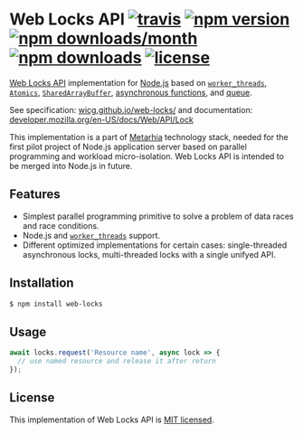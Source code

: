 # Web Locks API [![travis](https://travis-ci.org/metarhia/web-locks.svg?branch=master)](https://travis-ci.org/metarhia/) [![npm version](https://img.shields.io/npm/v/web-locks.svg?style=flat)](https://www.npmjs.com/package/web-locks) [![npm downloads/month](https://img.shields.io/npm/dm/web-locks.svg)](https://www.npmjs.com/package/web-locks) [![npm downloads](https://img.shields.io/npm/dt/web-locks.svg)](https://www.npmjs.com/package/web-locks) [![license](https://img.shields.io/badge/license-MIT-blue.svg)](https://github.com/metarhia/web-locks/blob/master/LICENSE)

[Web Locks API](https://developer.mozilla.org/en-US/docs/Web/API/Lock)
implementation for [Node.js](https://nodejs.org/en/) based on
[`worker_threads`](https://nodejs.org/api/worker_threads.html),
[`Atomics`](https://developer.mozilla.org/en-US/docs/Web/JavaScript/Reference/Global_Objects/Atomics),
[`SharedArrayBuffer`](https://developer.mozilla.org/en-US/docs/Web/JavaScript/Reference/Global_Objects/SharedArrayBuffer),
[asynchronous functions](https://developer.mozilla.org/en-US/docs/Web/JavaScript/Reference/Statements/async_function),
and [queue](https://en.wikipedia.org/wiki/Queue_(abstract_data_type)).

See specification: [wicg.github.io/web-locks/](https://wicg.github.io/web-locks/)
and documentation: [developer.mozilla.org/en-US/docs/Web/API/Lock](https://developer.mozilla.org/en-US/docs/Web/API/Lock)

This implementation is a part of [Metarhia](https://github.com/metarhia/)
technology stack, needed for the first pilot project of Node.js application
server based on parallel programming and workload micro-isolation. Web Locks
API is intended to be merged into Node.js in future.

## Features

* Simplest parallel programming primitive to solve a problem of data races and
race conditions.
* Node.js and [`worker_threads`](https://nodejs.org/api/worker_threads.html)
support.
* Different optimized implementations for certain cases: single-threaded
asynchronous locks, multi-threaded locks with a single unifyed API.

## Installation

```bash
$ npm install web-locks
```

## Usage

```js
await locks.request('Resource name', async lock => {
  // use named resource and release it after return
});
```

## License

This implementation of Web Locks API is [MIT licensed](./LICENSE).
